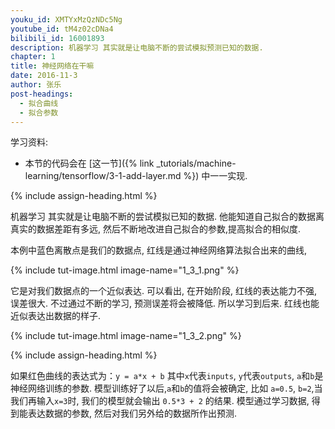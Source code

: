 ```yaml
---
youku_id: XMTYxMzQzNDc5Ng
youtube_id: tM4z02cDNa4
bilibili_id: 16001893
description: 机器学习 其实就是让电脑不断的尝试模拟预测已知的数据.
chapter: 1
title: 神经网络在干嘛
date: 2016-11-3
author: 张乐
post-headings:
  - 拟合曲线
  - 拟合参数
---
```



学习资料:
  * 本节的代码会在 [这一节]({% link _tutorials/machine-learning/tensorflow/3-1-add-layer.md %}) 中一一实现.

{% include assign-heading.html %}

机器学习 其实就是让电脑不断的尝试模拟已知的数据.
他能知道自己拟合的数据离真实的数据差距有多远,
然后不断地改进自己拟合的参数,提高拟合的相似度.

本例中蓝色离散点是我们的数据点,
红线是通过神经网络算法拟合出来的曲线,

{% include tut-image.html image-name="1_3_1.png" %}

它是对我们数据点的一个近似表达. 可以看出, 在开始阶段, 红线的表达能力不强, 误差很大.
不过通过不断的学习, 预测误差将会被降低. 所以学习到后来. 红线也能近似表达出数据的样子.

{% include tut-image.html image-name="1_3_2.png" %}

{% include assign-heading.html %}


如果红色曲线的表达式为：`y = a*x + b`
其中`x`代表`inputs`, 
`y`代表`outputs`, `a`和`b`是神经网络训练的参数.
模型训练好了以后,`a`和`b`的值将会被确定, 比如 `a=0.5`, `b=2`,当我们再输入`x=3`时,
我们的模型就会输出 `0.5*3 + 2` 的结果.
模型通过学习数据, 得到能表达数据的参数, 然后对我们另外给的数据所作出预测.
